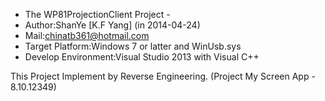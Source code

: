  - The WP81ProjectionClient Project -
 - Author:ShanYe [K.F Yang] (in 2014-04-24)
 - Mail:chinatb361@hotmail.com
 - Target Platform:Windows 7 or latter and WinUsb.sys
 - Develop Environment:Visual Studio 2013 with Visual C++
 
 This Project Implement by Reverse Engineering. (Project My Screen App - 8.10.12349)
